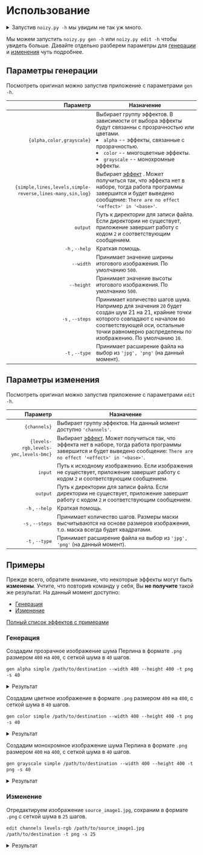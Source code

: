 # Использование

<details>
<summary>Запустив <code>noizy.py -h</code> мы увидим не так уж много.</summary>

```
usage: noizy.py [-h] {gen,edit} ...

Application for generate or editing images using noise

optional arguments:
  -h, --help  show this help message and exit

You can use next commands:
  {gen,edit}
    gen       App will generate new image from noise
    edit      App will editing existing image

Run noizy.py <action> -h to see more details
```
</details>

Мы можем запустить `noizy.py gen -h` или `noizy.py edit -h` чтобы увидеть больше.
Давайте отдельно разберем параметры для [генерации](#параметры-генерации) и [изменения](#параметры-изменения) чуть подробнее.

## Параметры генерации

Посмотреть оригинал можно запустив приложение с параметрами `gen -h`.

|                                                  Параметр | Назначение                                                                                                                                                                                                                                              |
|----------------------------------------------------------:|---------------------------------------------------------------------------------------------------------------------------------------------------------------------------------------------------------------------------------------------------------|
|                                 `{alpha,color,grayscale}` | Выбирает группу эффектов. В зависимости от выбора эффекты будут связанны с прозрачностью или цветами. <li> `alpha`  -- эффекты, связанные с прозрачностью.</li><li> `color`  -- многоцветные эффекты.</li><li> `grayscale` -- монохромные эффекты.</li> |
| `{simple,lines,levels,simple-reverse,lines-many,sin,log}` | Выбирает  [эффект][full-effects] . Может получиться так, что эффекта нет в наборе, тогда работа программы завершится и будет выведено сообщение:  `There are no effect '<effect>' in '<base>'`.                                                        |
|                                                  `output` | Путь к директории для записи файла. Если директории не существует, приложение завершит работу с кодом  `2` и соответствующим сообщением.                                                                                                                |
|                                           `-h` , `--help` | Краткая помощь.                                                                                                                                                                                                                                         |
|                                                 `--width` | Принимает значение ширины итогового изображения. По умолчанию  `500`.                                                                                                                                                                                   |
|                                                `--height` | Принимает значение высоты итогового изображения. По умолчанию  `500`.                                                                                                                                                                                   |
|                                          `-s` , `--steps` | Принимает количество шагов шума. Например для значения  `20`  будет создан шум 21 на 21, крайние точки которого совпадают с началом во соответствующей оси, остальные точки равномерно распределены по изображению. По умолчанию  `10`.                 |
|                                           `-t` , `--type` | Принимает расширение файла на выбор из  `'jpg', 'png'` (на данный момент).                                                                                                                                                                              |

## Параметры изменения

Посмотреть оригинал можно запустив приложение с параметрами `edit -h`.

|                             Параметр | Назначение                                                                                                                                                                                      |
|-------------------------------------:|-------------------------------------------------------------------------------------------------------------------------------------------------------------------------------------------------|
|                         `{channels}` | Выбирает группу эффектов. На данный момент доступно  `'channels'`.                                                                                                                              |
| `{levels-rgb,levels-ymc,levels-bmc}` | Выбирает [эффект][full-effects]. Может получиться так, что эффекта нет в наборе, тогда работа программы завершится и будет выведено сообщение:  `There are no effect '<effect>' in '<base>'`.   |
|                              `input` | Путь к исходному изображению. Если изображения не существует, приложение завершит работу с кодом  `2` и соответствующим сообщением.                                                             |
|                             `output` | Путь к директории для записи файла. Если директории не существует, приложение завершит работу с кодом  `2` и соответствующим сообщением.                                                        |
|                      `-h` , `--help` | Краткая помощь.                                                                                                                                                                                 |
|                     `-s` , `--steps` | Принимает количество шагов. Размеры маски высчитываются на основе размеров изображения, т.о. маска всегда будет квадратами.                                                                     |
|                      `-t` , `--type` | Принимает расширение файла на выбор из  `'jpg', 'png'` (на данный момент).                                                                                                                      |

## Примеры

Прежде всего, обратите внимание, что некоторые эффекты могут быть **изменены**.
Учтите, что повторив команду у себя, Вы **не получите** такой же результат.
На данный момент доступно:
* [Генерация](#генерация)
* [Изменение](#изменение)

[Полный список эффектов с примерами][full-effects]

### Генерация

Создадим прозрачное изображение шума Перлина в формате `.png` размером `400` на `400`, с сеткой шума в `40` шагов.
```
gen alpha simple /path/to/destination --width 400 --height 400 -t png -s 40
```

<details><summary>Результат</summary>

![Результат](./examples/gen__alpha__simple__--width_400_--height_400__-t_png__-s_40.png)
</details>

Создадим цветное изображение в формате `.png` размером `400` на `400`, с сеткой шума в `40` шагов.
```
gen color simple /path/to/destination --width 400 --height 400 -t png -s 40
```

<details><summary>Результат</summary>

![Результат](./examples/gen__color__simple__--width_400__--height__400_-t__png_-s_40.png)
</details>

Создадим монохромное изображение шума Перлина в формате `.png` размером `400` на `400`, с сеткой шума в `40` шагов.
```
gen grayscale simple /path/to/destination --width 400 --height 400 -t png -s 40
```

<details><summary>Результат</summary>

![Результат](./examples/gen__grayscale__simple__--width_400__--height_400__-t_png__-s_40.png)
</details>

### Изменение

Отредактируем изображение `source_image1.jpg`, сохраним в формате `.png` с сеткой шума в `25` шагов.
```
edit channels levels-rgb /path/to/source_image1.jpg /path/to/destination -t png -s 25
```

<details><summary>Результат</summary>

![Результат](./examples/edit__channels__levels-rgb__-t_png__-s_25.png)
</details>

[full-effects]: ./EFFECTS.md